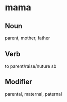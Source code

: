 mama
===

Noun
---

parent, mother, father

Verb
---

to parent/raise/nuture sb

Modifier
---

parental, maternal, paternal